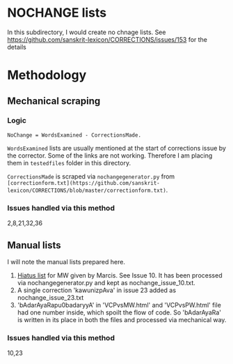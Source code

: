 # NOCHANGE lists
In this subdirectory, I would create no chnage lists.
See https://github.com/sanskrit-lexicon/CORRECTIONS/issues/153 for the details

# Methodology

## Mechanical scraping
### Logic
`NoChange = WordsExamined - CorrectionsMade.`

`WordsExamined` lists are usually mentioned at the start of corrections issue by the corrector.
Some of the links are not working.
Therefore I am placing them in `testedfiles` folder in this directory.

`CorrectionsMade` is scraped via `nochangegenerator.py` from `[correctionform.txt](https://github.com/sanskrit-lexicon/CORRECTIONS/blob/master/correctionform.txt)`.
### Issues handled via this method
2,8,21,32,36

## Manual lists
I will note the manual lists prepared here.

1. [Hiatus list](https://raw.githubusercontent.com/sanskrit-lexicon/MWS/master/hiatus-190-entries.txt) for MW given by Marcis. See Issue 10. It has been processed via nochangegenerator.py and kept as nochange_issue_10.txt.
2. A single correction 'kawunizpAva' in issue 23 added as nochange_issue_23.txt
3. 'bAdarAyaRapu0badaryyA' in 'VCPvsMW.html' and 'VCPvsPW.html' file had one number inside, which spoilt the flow of code. So 'bAdarAyaRa' is written in its place in both the files and processed via mechanical way.

### Issues handled via this method
10,23
